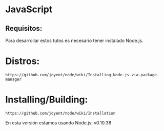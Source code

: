 # JavaScript

## Requisitos:
Para desarrollar estos tutos es necesario tener instalado Node.js.

# Distros:
``https://github.com/joyent/node/wiki/Installing-Node.js-via-package-manager``

# Installing/Building:
`https://github.com/joyent/node/wiki/Installation`

En esta versión estamos usando Node.js: v0.10.38
